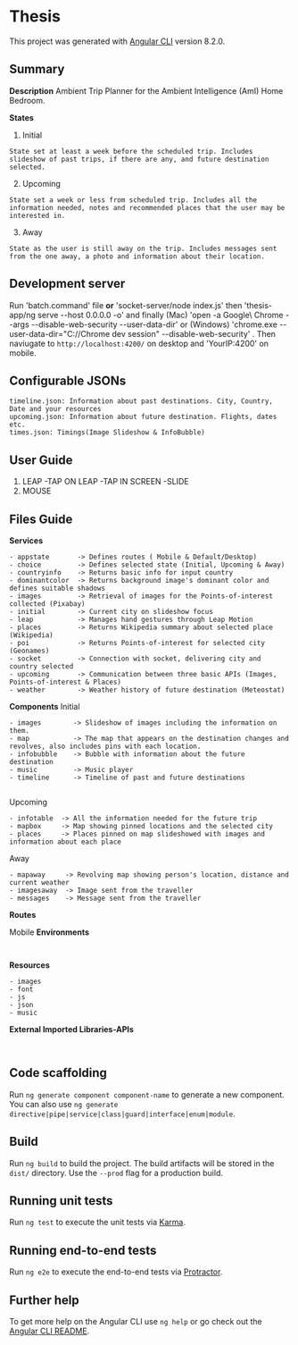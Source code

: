 # Thesis 

This project was generated with [Angular CLI](https://github.com/angular/angular-cli) version 8.2.0.

## Summary
**Description**
Ambient Trip Planner for the Ambient Intelligence (AmI) Home Bedroom.


**States**
1) Initial
```
State set at least a week before the scheduled trip. Includes slideshow of past trips, if there are any, and future destination selected.
```
2) Upcoming
```
State set a week or less from scheduled trip. Includes all the information needed, notes and recommended places that the user may be interested in.
```

3) Away

```
State as the user is still away on the trip. Includes messages sent from the one away, a photo and information about their location.
```
## Development server

Run 'batch.command' file 
**or** 
'socket-server/node index.js' then 'thesis-app/ng serve --host 0.0.0.0 -o' and finally (Mac) 'open -a Google\ Chrome --args --disable-web-security --user-data-dir' or (Windows) 'chrome.exe --user-data-dir="C://Chrome dev session" --disable-web-security' . Then naviugate to `http://localhost:4200/` on desktop and 'YourIP:4200' on mobile.

## Configurable JSONs

    timeline.json: Information about past destinations. City, Country, Date and your resources
    upcoming.json: Information about future destination. Flights, dates etc.
    times.json: Timings(Image Slideshow & InfoBubble)

## User Guide 
1) LEAP
-TAP ON LEAP
-TAP IN SCREEN
-SLIDE
2) MOUSE


## Files Guide

**Services**
```
- appstate       -> Defines routes ( Mobile & Default/Desktop)
- choice         -> Defines selected state (Initial, Upcoming & Away)
- countryinfo    -> Returns basic info for input country 
- dominantcolor  -> Returns background image's dominant color and defines suitable shadows
- images         -> Retrieval of images for the Points-of-interest collected (Pixabay)
- initial        -> Current city on slideshow focus
- leap           -> Manages hand gestures through Leap Motion
- places         -> Returns Wikipedia summary about selected place (Wikipedia)
- poi            -> Returns Points-of-interest for selected city (Geonames)
- socket         -> Connection with socket, delivering city and country selected
- upcoming       -> Communication between three basic APIs (Images, Points-of-interest & Places)
- weather        -> Weather history of future destination (Meteostat)

```
**Components**
Initial
```
- images        -> Slideshow of images including the information on them.
- map           -> The map that appears on the destination changes and revolves, also includes pins with each location.
- infobubble    -> Bubble with information about the future destination
- music         -> Music player 
- timeline      -> Timeline of past and future destinations


```
Upcoming
```
- infotable  -> All the information needed for the future trip
- mapbox     -> Map showing pinned locations and the selected city
- places     -> Places pinned on map slideshowed with images and information about each place

```
Away
```
- mapaway     -> Revolving map showing person's location, distance and current weather
- imagesaway  -> Image sent from the traveller
- messages    -> Message sent from the traveller

```
**Routes**

Mobile
**Environments**
```


```
**Resources**
```
- images
- font
- js
- json
- music

```
**External Imported Libraries-APIs**
```


```






<!--![alt text](guide/states.png)
![alt text](guide/initial.png)
![alt text](guide/upcoming.png)
![alt text](guide/away.png)-->

## Code scaffolding

Run `ng generate component component-name` to generate a new component. You can also use `ng generate directive|pipe|service|class|guard|interface|enum|module`.

## Build

Run `ng build` to build the project. The build artifacts will be stored in the `dist/` directory. Use the `--prod` flag for a production build.

## Running unit tests

Run `ng test` to execute the unit tests via [Karma](https://karma-runner.github.io).

## Running end-to-end tests

Run `ng e2e` to execute the end-to-end tests via [Protractor](http://www.protractortest.org/).

## Further help

To get more help on the Angular CLI use `ng help` or go check out the [Angular CLI README](https://github.com/angular/angular-cli/blob/master/README.md).
